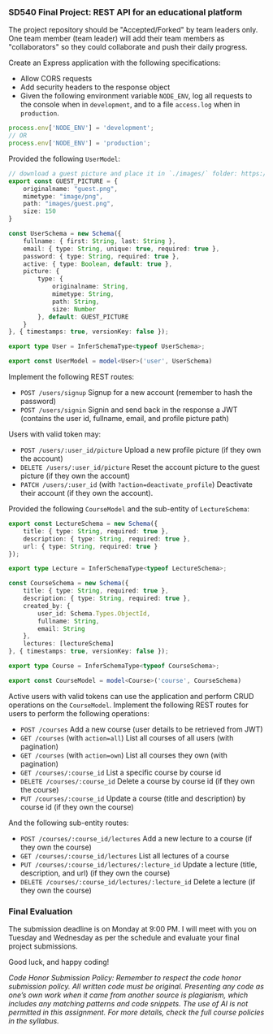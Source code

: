 ### SD540 Final Project: REST API for an educational platform

The project repository should be "Accepted/Forked" by team leaders only. One team member (team leader) will add their team members as "collaborators" so they could collaborate and push their daily progress.
  
Create an Express application with the following specifications:
* Allow CORS requests
* Add security headers to the response object
* Given the following environment variable `NODE_ENV`, log all requests to the console when in `development`, and to a file `access.log` when in `production`.
```typescript
process.env['NODE_ENV'] = 'development';
// OR
process.env['NODE_ENV'] = 'production';
```
  
Provided the following `UserModel`:
```typescript
// download a guest picture and place it in `./images/` folder: https://pics.freeicons.io/uploads/icons/png/7287311761535956910-512.png
export const GUEST_PICTURE = {
    originalname: "guest.png",
    mimetype: "image/png",
    path: "images/guest.png",
    size: 150
}

const UserSchema = new Schema({
    fullname: { first: String, last: String },
    email: { type: String, unique: true, required: true },
    password: { type: String, required: true },
    active: { type: Boolean, default: true },
    picture: {
        type: {
            originalname: String,
            mimetype: String,
            path: String,
            size: Number
        }, default: GUEST_PICTURE
    }
}, { timestamps: true, versionKey: false });

export type User = InferSchemaType<typeof UserSchema>;

export const UserModel = model<User>('user', UserSchema)
```
Implement the following REST routes:
* `POST /users/signup` Signup for a new account (remember to hash the password)
* `POST /users/signin` Signin and send back in the response a JWT (contains the user id, fullname, email, and profile picture path)
  
Users with valid token may:
* `POST /users/:user_id/picture` Upload a new profile picture (if they own the account)
* `DELETE /users/:user_id/picture` Reset the account picture to the guest picture (if they own the account)
* `PATCH /users/:user_id` (with `?action=deactivate_profile`) Deactivate their account (if they own the account).
  
Provided the following `CourseModel` and the sub-entity of `LectureSchema`:
```typescript
export const LectureSchema = new Schema({
    title: { type: String, required: true },
    description: { type: String, required: true },
    url: { type: String, required: true }
});

export type Lecture = InferSchemaType<typeof LectureSchema>;

const CourseSchema = new Schema({
    title: { type: String, required: true },
    description: { type: String, required: true },
    created_by: {
        user_id: Schema.Types.ObjectId,
        fullname: String,
        email: String
    },
    lectures: [lectureSchema]
}, { timestamps: true, versionKey: false });

export type Course = InferSchemaType<typeof CourseSchema>;

export const CourseModel = model<Course>('course', CourseSchema)
```
Active users with valid tokens can use the application and perform CRUD operations on the `CourseModel`. Implement the following REST routes for users to perform the following operations:
* `POST /courses` Add a new course (user details to be retrieved from JWT)
* `GET /courses` (with `action=all`) List all courses of all users (with pagination)
* `GET /courses` (with `action=own`) List all courses they own (with pagination)
* `GET /courses/:course_id` List a specific course by course id
* `DELETE /courses/:course_id` Delete a course by course id (if they own the course)
* `PUT /courses/:course_id` Update a course (title and description) by course id (if they own the course)
  
And the following sub-entity routes:
* `POST /courses/:course_id/lectures` Add a new lecture to a course (if they own the course)
* `GET /courses/:course_id/lectures` List all lectures of a course
* `PUT /courses/:course_id/lectures/:lecture_id` Update a lecture (title, description, and url) (if they own the course)
* `DELETE /courses/:course_id/lectures/:lecture_id` Delete a lecture (if they own the course)

### Final Evaluation 
The submission deadline is on Monday at 9:00 PM. I will meet with you on Tuesday and Wednesday as per the schedule and evaluate your final project submissions.  

Good luck, and happy coding!

_Code Honor Submission Policy: Remember to respect the code honor submission policy. All written code must be original. Presenting any code as one’s own work when it came from another source is plagiarism, which includes any matching patterns and code snippets. The use of AI is not permitted in this assignment. For more details, check the full course policies in the syllabus._
